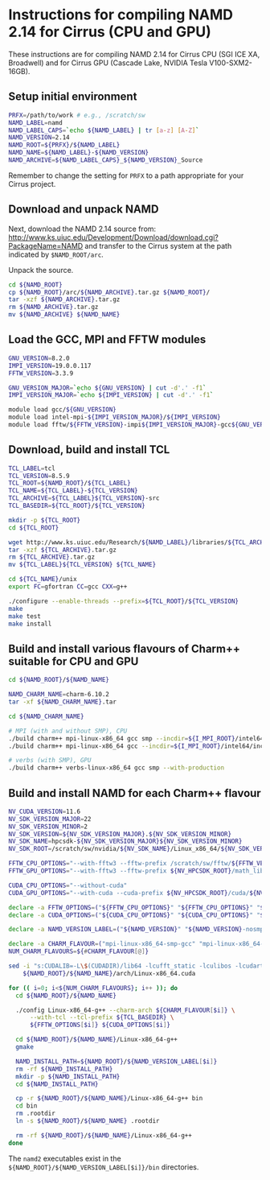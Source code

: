 Instructions for compiling NAMD 2.14 for Cirrus (CPU and GPU)
=============================================================

These instructions are for compiling NAMD 2.14 for Cirrus CPU (SGI ICE XA, Broadwell) and for Cirrus GPU (Cascade Lake, NVIDIA Tesla V100-SXM2-16GB).


Setup initial environment
-------------------------

```bash
PRFX=/path/to/work # e.g., /scratch/sw
NAMD_LABEL=namd
NAMD_LABEL_CAPS=`echo ${NAMD_LABEL} | tr [a-z] [A-Z]`
NAMD_VERSION=2.14
NAMD_ROOT=${PRFX}/${NAMD_LABEL}
NAMD_NAME=${NAMD_LABEL}-${NAMD_VERSION}
NAMD_ARCHIVE=${NAMD_LABEL_CAPS}_${NAMD_VERSION}_Source
```

Remember to change the setting for `PRFX` to a path appropriate for your Cirrus project.


Download and unpack NAMD
------------------------

Next, download the NAMD 2.14 source from: http://www.ks.uiuc.edu/Development/Download/download.cgi?PackageName=NAMD
and transfer to the Cirrus system at the path indicated by `$NAMD_ROOT/arc`.

Unpack the source.

```bash
cd ${NAMD_ROOT} 
cp ${NAMD_ROOT}/arc/${NAMD_ARCHIVE}.tar.gz ${NAMD_ROOT}/
tar -xzf ${NAMD_ARCHIVE}.tar.gz
rm ${NAMD_ARCHIVE}.tar.gz
mv ${NAMD_ARCHIVE} ${NAMD_NAME}
```


Load the GCC, MPI and FFTW modules
----------------------------------

```bash
GNU_VERSION=8.2.0
IMPI_VERSION=19.0.0.117
FFTW_VERSION=3.3.9

GNU_VERSION_MAJOR=`echo ${GNU_VERSION} | cut -d'.' -f1`
IMPI_VERSION_MAJOR=`echo ${IMPI_VERSION} | cut -d'.' -f1`

module load gcc/${GNU_VERSION}
module load intel-mpi-${IMPI_VERSION_MAJOR}/${IMPI_VERSION}
module load fftw/${FFTW_VERSION}-impi${IMPI_VERSION_MAJOR}-gcc${GNU_VERSION_MAJOR}
```


Download, build and install TCL
-------------------------------

```bash
TCL_LABEL=tcl
TCL_VERSION=8.5.9
TCL_ROOT=${NAMD_ROOT}/${TCL_LABEL}
TCL_NAME=${TCL_LABEL}-${TCL_VERSION}
TCL_ARCHIVE=${TCL_LABEL}${TCL_VERSION}-src
TCL_BASEDIR=${TCL_ROOT}/${TCL_VERSION}

mkdir -p ${TCL_ROOT}
cd ${TCL_ROOT}

wget http://www.ks.uiuc.edu/Research/${NAMD_LABEL}/libraries/${TCL_ARCHIVE}.tar.gz
tar -xzf ${TCL_ARCHIVE}.tar.gz
rm ${TCL_ARCHIVE}.tar.gz
mv ${TCL_LABEL}${TCL_VERSION} ${TCL_NAME}

cd ${TCL_NAME}/unix
export FC=gfortran CC=gcc CXX=g++

./configure --enable-threads --prefix=${TCL_ROOT}/${TCL_VERSION}
make
make test
make install
```


Build and install various flavours of Charm++ suitable for CPU and GPU
----------------------------------------------------------------------

```bash
cd ${NAMD_ROOT}/${NAMD_NAME}

NAMD_CHARM_NAME=charm-6.10.2
tar -xf ${NAMD_CHARM_NAME}.tar

cd ${NAMD_CHARM_NAME}

# MPI (with and without SMP), CPU
./build charm++ mpi-linux-x86_64 gcc smp --incdir=${I_MPI_ROOT}/intel64/include --libdir=${I_MPI_ROOT}/intel64/lib --libdir=${I_MPI_ROOT}/intel64/lib/release --libdir=${I_MPI_ROOT}/intel64/libfabric/lib --with-production
./build charm++ mpi-linux-x86_64 gcc --incdir=${I_MPI_ROOT}/intel64/include --libdir=${I_MPI_ROOT}/intel64/lib --libdir=${I_MPI_ROOT}/intel64/lib/release --libdir=${I_MPI_ROOT}/intel64/libfabric/lib --with-production

# verbs (with SMP), GPU
./build charm++ verbs-linux-x86_64 gcc smp --with-production
```


Build and install NAMD for each Charm++ flavour
-----------------------------------------------

```bash
NV_CUDA_VERSION=11.6
NV_SDK_VERSION_MAJOR=22
NV_SDK_VERSION_MINOR=2
NV_SDK_VERSION=${NV_SDK_VERSION_MAJOR}.${NV_SDK_VERSION_MINOR}
NV_SDK_NAME=hpcsdk-${NV_SDK_VERSION_MAJOR}${NV_SDK_VERSION_MINOR}
NV_SDK_ROOT=/scratch/sw/nvidia/${NV_SDK_NAME}/Linux_x86_64/${NV_SDK_VERSION}

FFTW_CPU_OPTIONS="--with-fftw3 --fftw-prefix /scratch/sw/fftw/${FFTW_VERSION}-impi${IMPI_VERSION_MAJOR}-gcc${GNU_VERSION_MAJOR}"
FFTW_GPU_OPTIONS="--with-fftw3 --fftw-prefix ${NV_HPCSDK_ROOT}/math_libs/${NV_CUDA_VERSION}/targets/x86_64-linux"

CUDA_CPU_OPTIONS="--without-cuda"
CUDA_GPU_OPTIONS="--with-cuda --cuda-prefix ${NV_HPCSDK_ROOT}/cuda/${NV_CUDA_VERSION}"

declare -a FFTW_OPTIONS=("${FFTW_CPU_OPTIONS}" "${FFTW_CPU_OPTIONS}" "${FFTW_GPU_OPTIONS}")
declare -a CUDA_OPTIONS=("${CUDA_CPU_OPTIONS}" "${CUDA_CPU_OPTIONS}" "${CUDA_GPU_OPTIONS}")

declare -a NAMD_VERSION_LABEL=("${NAMD_VERSION}" "${NAMD_VERSION}-nosmp" "${NAMD_VERSION}-gpu")

declare -a CHARM_FLAVOUR=("mpi-linux-x86_64-smp-gcc" "mpi-linux-x86_64-gcc" "verbs-linux-x86_64-smp-gcc")
NUM_CHARM_FLAVOURS=${#CHARM_FLAVOUR[@]}

sed -i "s:CUDALIB=-L\$(CUDADIR)/lib64 -lcufft_static -lculibos -lcudart_static -lrt:CUDALIB=-L\$(CUDADIR)/lib64 -lcufft -lculibos -lcudart -lrt:g" \
    ${NAMD_ROOT}/${NAMD_NAME}/arch/Linux-x86_64.cuda

for (( i=0; i<${NUM_CHARM_FLAVOURS}; i++ )); do
  cd ${NAMD_ROOT}/${NAMD_NAME}

  ./config Linux-x86_64-g++ --charm-arch ${CHARM_FLAVOUR[$i]} \
      --with-tcl --tcl-prefix ${TCL_BASEDIR} \
      ${FFTW_OPTIONS[$i]} ${CUDA_OPTIONS[$i]}

  cd ${NAMD_ROOT}/${NAMD_NAME}/Linux-x86_64-g++
  gmake

  NAMD_INSTALL_PATH=${NAMD_ROOT}/${NAMD_VERSION_LABEL[$i]}
  rm -rf ${NAMD_INSTALL_PATH}
  mkdir -p ${NAMD_INSTALL_PATH}
  cd ${NAMD_INSTALL_PATH}

  cp -r ${NAMD_ROOT}/${NAMD_NAME}/Linux-x86_64-g++ bin
  cd bin
  rm .rootdir
  ln -s ${NAMD_ROOT}/${NAMD_NAME} .rootdir

  rm -rf ${NAMD_ROOT}/${NAMD_NAME}/Linux-x86_64-g++
done
```

The `namd2` executables exist in the `${NAMD_ROOT}/${NAMD_VERSION_LABEL[$i]}/bin` directories.
